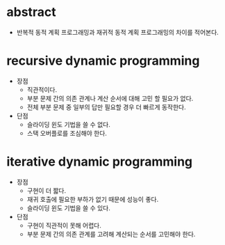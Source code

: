 # abstract

- 반복적 동적 계획 프로그래밍과 재귀적 동적 계획 프로그래밍의 차이를 적어본다.

# recursive dynamic programming

- 장점
  - 직관적이다.
  - 부분 문제 간의 의존 관계나 계산 순서에 대해 고민 할 필요가 없다.
  - 전체 부분 문제 중 일부의 답만 필요할 경우 더 빠르게 동작한다.
- 단점
  - 슬라이딩 윈도 기법을 쓸 수 없다.
  - 스택 오버플로를 조심해야 한다.

# iterative dynamic programming

- 장점
  - 구현이 더 짧다.
  - 재귀 호출에 필요한 부하가 없기 때문에 성능이 좋다.
  - 슬라이딩 윈도 기법을 쓸 수 있다.
- 단점
  - 구현이 직관적이 못해 어렵다.
  - 부분 문제 간의 의존 관계를 고려해 계산되는 순서를 고민해야 한다.
